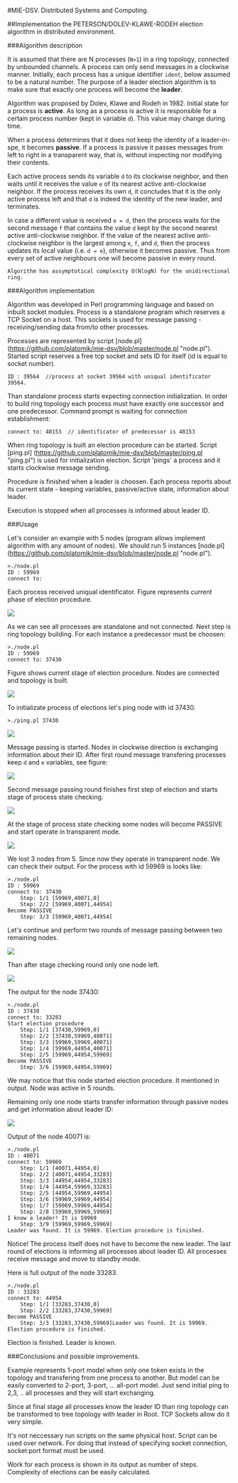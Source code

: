 #MIE-DSV. Distributed Systems and Computing.



##Implementation the PETERSON/DOLEV-KLAWE-RODEH election algorithm in distributed environment.



###Algorithm description

It is assumed that there are N processes (`N>1`) in a ring topology, connected by unbounded channels. A process can only send messages in a clockwise manner. Initially, each process has a unique identifier `ident`, below assumed to be a natural number. The purpose of a leader election algorithm is to make sure that exactly one process will become the **leader**. 

Algorithm was proposed by Dolev, Klawe and Rodeh in 1982. Initial state for a process is **active**. As long as a process is active it is responsible for a certain process number (kept in variable `d`). This value may change during time. 

When a process determines that it does not keep the identity of a leader-in-spe, it becomes **passive**. If a process is passive it passes messages from left to right in a transparent way, that is, without inspecting nor modifying their contents. 

Each active process sends its variable `d` to its clockwise neighbor, and then  waits until it receives the value `e` of its nearest active anti-clockwise neighbor. If the process receives its own `d`, it concludes that it is the only active process left  and that `d` is indeed the identity of the new leader, and terminates. 

In case a different value is received `e = d`, then the process waits for the second message `f` that contains the value `d` kept by the second nearest active anti-clockwise neighbor. If the value of the nearest active anti-clockwise neighbor is the largest among `e`, `f`, and `d`, then the process updates its local value (i.e. `d = e`), otherwise it becomes passive. Thus from every set of active neighbours one will become passive in every round. 

	Algorithm has assymptotical complexity O(NlogN) for the unidirectional ring.
	

###Algorithm implementation

Algorithm was developed in Perl programming language and based on inbuilt socket modules. Process is a standalone program which reserves a TCP Socket on a host. This sockets is used for message passing - receiving/sending data from/to other processes.

Processes are represented by script [node.pl] (https://github.com/platomik/mie-dsv/blob/master/node.pl "node.pl"). Started script reserves a free tcp socket and sets ID for itself (id is equal to socket number). 
	
	ID : 39564	//process at socket 39564 with uniqual identificator 39564.

Than standalone process starts expecting connection initialization. In order to build ring topology each process must have exactly one successor and one predecessor. Command prompt is waiting for connection establishment:

	connect to: 48153  // identificator of predecessor is 48153

When ring topology is built an election procedure can be started. Script [ping.pl] (https://github.com/platomik/mie-dsv/blob/master/ping.pl "ping.pl") is used for initialization election. Script 'pings' a process and it starts clockwise message sending.

Procedure is finished when a leader is choosen. Each process reports about its current state - keeping variables, passive/active state, information about leader.

Execution is stopped when all processes is informed about leader ID.

###Usage

Let's consider an example with 5 nodes (program allows implement algorithm with any amount of nodes).
We should run 5 instances [node.pl] (https://github.com/platomik/mie-dsv/blob/master/node.pl "node.pl").

	>./node.pl 
	ID : 59969
	connect to: 

Each process received uniqual identificator. Figure represents current phase of election procedure.

![](https://raw.github.com/platomik/mie-dsv/master/p1.jpg)

As we can see all processes are standalone and not connected. Next step is ring topology building. For each instance a predecessor must be choosen:

	>./node.pl 
	ID : 59969
	connect to: 37430

Figure shows current stage of election procedure. Nodes are connected and topology is built.

![](https://raw.github.com/platomik/mie-dsv/master/p2.jpg)

To initializate process of elections let's ping node with id 37430.

	>./ping.pl 37430
	
![](https://raw.github.com/platomik/mie-dsv/master/p3.jpg)


Message passing is started. Nodes in clockwise direction is exchanging information about their ID. After first round message transfering processes keep `d` and `e` variables, see figure:

![](https://raw.github.com/platomik/mie-dsv/master/p4.jpg)

Second message passing round finishes first step of election and starts stage of process state checking. 

![](https://raw.github.com/platomik/mie-dsv/master/p5.jpg)

At the stage of process state checking some nodes will become PASSIVE and start operate in transparent mode.

![](https://raw.github.com/platomik/mie-dsv/master/p6.jpg)

We lost 3 nodes from 5. Since now they operate in transparent node. We can check their output. For the process with id 59969 is looks like:
	
	>./node.pl 
	ID : 59969
	connect to: 37430
		Step: 1/1 [59969,40071,0]
		Step: 2/2 [59969,40071,44954]
	Become PASSIVE
		Step: 3/3 [59969,40071,44954]

Let's continue and perform two rounds of message passing between two remaining nodes.

![](https://raw.github.com/platomik/mie-dsv/master/p7.jpg)

Than after stage checking round only one node left. 

![](https://raw.github.com/platomik/mie-dsv/master/p8.jpg)

The output for the node 37430:

	>./node.pl 
	ID : 37430
	connect to: 33283
	Start election procedure
		Step: 1/1 [37430,59969,0]
		Step: 2/2 [37430,59969,40071]
		Step: 3/3 [59969,59969,40071]
		Step: 1/4 [59969,44954,40071]
		Step: 2/5 [59969,44954,59969]
	Become PASSIVE
		Step: 3/6 [59969,44954,59969]

We may notice that this node started election procedure. It mentioned in output. Node was active in 5 rounds.

Remaining only one node starts transfer information through passive nodes and get information about leader ID:

![](https://raw.github.com/platomik/mie-dsv/master/p9.jpg)

Output of the node 40071 is:

	>./node.pl 
	ID : 40071
	connect to: 59969
		Step: 1/1 [40071,44954,0]
		Step: 2/2 [40071,44954,33283]
		Step: 3/3 [44954,44954,33283]
		Step: 1/4 [44954,59969,33283]
		Step: 2/5 [44954,59969,44954]
		Step: 3/6 [59969,59969,44954]
		Step: 1/7 [59969,59969,44954]
		Step: 2/8 [59969,59969,59969]
	I know a leader! It is 59969
		Step: 3/9 [59969,59969,59969]
	Leader was found. It is 59969. Election procedure is finished.

Notice! The process itself does not have to become the new leader. The last round of elections is informing all processes about leader ID. All processes receive message and move to standby mode.

Here is full output of the node 33283.

	>./node.pl 
	ID : 33283
	connect to: 44954
		Step: 1/1 [33283,37430,0]
		Step: 2/2 [33283,37430,59969]
	Become PASSIVE
		Step: 3/3 [33283,37430,59969]Leader was found. It is 59969. Election procedure is finished.

Election is finished. Leader is known.

###Conclusions and possible improvements.

Example represents 1-port model when only one token exists in the topology and transfering from one process to another. But model can be easily converted to 2-port, 3-port, ... all-port model. Just send initial ping to 2,3, .. all processes and they will start exchanging.

Since at final stage all processes know the leader ID than ring topology can be transformed to tree topology with leader in Root. TCP Sockets allow do it very simple.

It's not neccessary run scripts on the same physical host. Script can be used over network. For doing that instead of specifying socket connection, socket:port format must be used.

Work for each process is shown in its output as number of steps. Complexity of elections can be easily calculated.